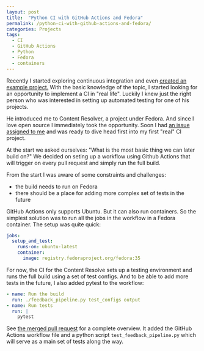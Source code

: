 ```yaml
---
layout: post
title:  "Python CI with GitHub Actions and Fedora"
permalink: /python-ci-with-github-actions-and-fedora/
categories: Projects
tags: 
  - CI
  - GitHub Actions
  - Python
  - Fedora
  - containers
---
```


Recently I started exploring continuous integration and even [created an example project.](https://github.com/regexowl/test-of-testing) With the basic knowledge of the topic, I started looking for an opportunity to implement a CI in "real life". Luckily I knew just the right person who was interested in setting up automated testing for one of his projects.

He introduced me to Content Resolver, a project under Fedora. And since I love open source I immediately took the opportunity. Soon I had [an issue assigned to me](https://github.com/minimization/content-resolver/issues/32) and was ready to dive head first into my first "real" CI project.

At the start we asked ourselves: "What is the most basic thing we can later build on?" We decided on seting up a workflow using Github Actions that will trigger on every pull request and simply run the full build.

From the start I was aware of some constraints and challenges:
- the build needs to run on Fedora
- there should be a place for adding more complex set of tests in the future


GitHub Actions only supports Ubuntu. But it can also run containers. So the simplest solution was to run all the jobs in the workflow in a Fedora container. The setup was quite quick:

```yaml
jobs:
  setup_and_test:
    runs-on: ubuntu-latest
    container:
      image: registry.fedoraproject.org/fedora:35
```


For now, the CI for the Content Resolve sets up a testing environment and runs the full build using a set of test configs. And to be able to add more tests in the future, I also added pytest to the workflow:

```yaml
- name: Run the build
  run: ./feedback_pipeline.py test_configs output
- name: Run tests
  run: |
    pytest
```


See [the merged pull request](https://github.com/minimization/content-resolver/pull/33) for a complete overview. It added the GitHub Actions workflow file and a python script `test_feedback_pipeline.py` which will serve as a main set of tests along the way.

